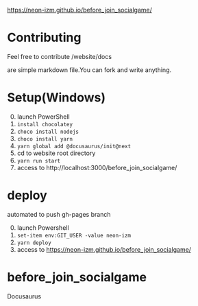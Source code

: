 
https://neon-izm.github.io/before_join_socialgame/

# Contributing
Feel free to contribute 
/website/docs

are simple markdown file.You can fork and write anything.

# Setup(Windows)
0. launch PowerShell
1. `install chocolatey`
2. `choco install nodejs`
3. `choco install yarn`
4. `yarn global add @docusaurus/init@next`
5. cd to website root directory
6. `yarn run start`
7. access to http://localhost:3000/before_join_socialgame/

# deploy
automated to push gh-pages branch

0. launch Powershell
1. `set-item env:GIT_USER -value neon-izm`
2. `yarn deploy`
3. access to https://neon-izm.github.io/before_join_socialgame/


# before_join_socialgame
Docusaurus

